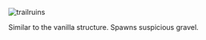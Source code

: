 ![trailruins](https://github.com/user-attachments/assets/07ffcbbb-7699-4ffc-98a8-69a553efc056)

Similar to the vanilla structure. Spawns suspicious gravel.